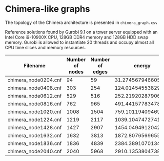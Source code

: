 # Chimera-like graphs

The topology of the Chimera architecture is presented in `chimera_graph.csv`

Reference solutions found by Gurobi 9.1 on a tower server equipped with an Intel Core i9-10900X CPU, 128GB DDR4 memory and 128GB HDD swap memory. Gurobi is allowed to instantiate 20 threads and occupy almost all CPU time slices and memory resources.

| Filename             | Number of nodes | Number of edges | energy             | Time (s)              |
|----------------------|-----------------|-----------------|--------------------|-----------------------|
| chimera_node0204.cnf |              94 |              59 |  31.27456794660515 |  0.007303953170776367 |
| chimera_node0408.cnf |             303 |             254 | 124.01454553829205 |  0.021575212478637695 |
| chimera_node0612.cnf |             529 |             516 | 252.21920287906346 |  0.025577068328857422 |
| chimera_node0816.cnf |             762 |             965 | 491.44157783478346 |  0.0366978645324707   |
| chimera_node1020.cnf |            1008 |            1504 |  759.1011940946989 |  0.07856607437133789  |
| chimera_node1224.cnf |            1219 |            2117 | 1039.1047472741675 |  0.20924901962280273  |
| chimera_node1428.cnf |            1427 |            2907 | 1454.0494912042366 |  0.5871858596801758   |
| chimera_node1632.cnf |            1632 |            3813 | 1872.8076569655100 |  3.688628911972046    |
| chimera_node1836.cnf |            1836 |            4839 | 2384.3891070134487 |  6.467827081680298    |
| chimera_node2040.cnf |            2040 |            5968 | 2910.1353804738214 | 15.859795093536377    |
